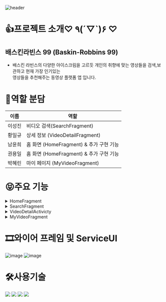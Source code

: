 ![header](https://capsule-render.vercel.app/api?type=wave&height=250&color=FD9F28&text=Baskin-Robbins99&animation=twinkling&fontColor=FFD900&fontAlignY=30&stroke=FFFFFF&strokeWidth=3)


# 👍프로젝트 소개♡ ٩(´▽`)۶ ♡      
## 배스킨라빈스 99 (Baskin-Robbins 99) 
- 배스킨 라빈스의 다양한 아이스크림을 고르듯  개인의 취향에 맞는 영상들을 검색,보관하고 현재 가장 인기있는<br/>
  영상들을 추천해주는 동영상 플랫폼 앱 입니다.

  
# 💖역할 분담  
|이름|역할|
|------|---|
|이성진|비디오 검색(SearchFragment) |
|황일규|상세 정보 (VideoDetailFragment)  |
|남윤희|홈 화면 (HomeFragment) & 추가 구현 기능  |
|권용일|홈 화면 (HomeFragment) & 추가 구현 기능  |
|박혜린|마이 페이지 (MyVideoFragment) |


# 😝주요 기능
<details>
  <summary>HomeFragment</summary>
  - API활용하여서 Trend 비디오 목록 구현<br/>
  - videoCategories 엔드 포인트를 사용하여 원하는 목록 조회(특정카테고리)<br/>
  - 가져온 채널 및 비디오 표시(대표이미지, 제목)<br/>
  - 선택된 비디오를 VideoDetailFragment 데이터 넘겨주기<br/>
   <div markdown="1">
</details>
<details>
  <summary>SearchFragment</summary>
  - API활용하여서 검색된 비디오 정보 가져오기<br/>
  - 추천 목록을 제공하여서 해당 키워드의 영상 보여주기<br/>
   <div markdown="1">
</details>
<details>
  <summary>VideoDetailActivicty</summary>
  - '북마크' 버튼을 누르면 선택된 비디오를 내부데이터로 저장하기.<br/>
  - '북마크' 버튼을 두 번 클릭 시 좋아요 기능 없어지기<br/>
  - '북마크' 누른 비디오를 MyVideoFragment로 데이터 넘겨주기<br/>
  - 시작과 종료 시 특별한 Effect넣기<br/>
   <div markdown="1">
</details>

<details>
  <summary>MyVideoFragment</summary>
  - 좋아요’ 누른 비디오 목록 보여주기(RecyclerView)사용<br/>
  - ‘썸네일' 클릭 시 '북마크'된 정보 내부데이터에서 없애기<br/>
  - 사용자의 프로필 사진, 이름등 개인정보 표시<br/>
   <div markdown="1">
</details>


# 🎞️와이어 프레임 및 ServiceUI
![image](https://github.com/Baskin-Robbins-99/team99youtube/assets/121241416/25e677fe-51ef-4032-82bb-0d1d4f7367c3)
![image](https://github.com/Baskin-Robbins-99/team99youtube/assets/121241416/72593c00-f827-4c64-bec3-a779e8a5ccc9)



# 🛠️사용기술
<img src="https://img.shields.io/badge/Kotlin-7F52FF?style=flat&logo=Kotlin&logoColor=white"/>
<img src="https://img.shields.io/badge/android-3DDC84?style=flat&logo=android&logoColor=white"/>
<img src="https://img.shields.io/badge/androidstudio-3DDC84?style=flat&logo=androidstudio&logoColor=white"/>
<img src="https://img.shields.io/badge/github-181717?style=flat&logo=github&logoColor=white"/>
